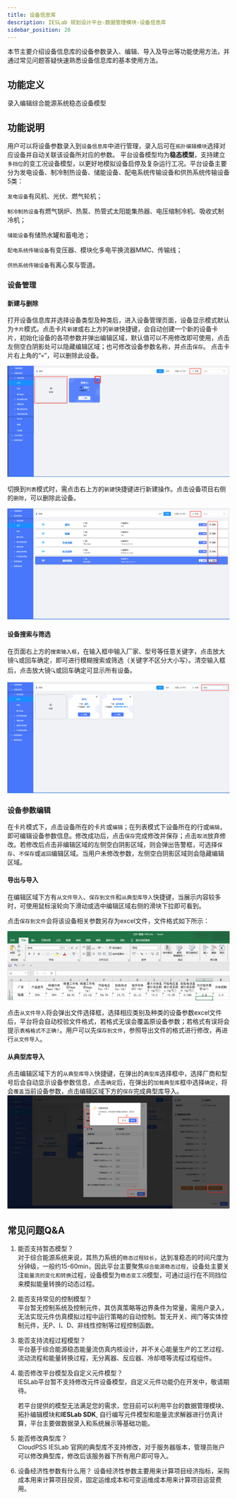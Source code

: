 ```yaml
---
title: 设备信息库
description: IESLab 规划设计平台-数据管理模块-设备信息库
sidebar_position: 20
---
```


本节主要介绍设备信息库的设备参数录入、编辑、导入及导出等功能使用方法，并通过常见问题答疑快速熟悉设备信息库的基本使用方法。

## 功能定义

录入编辑综合能源系统稳态设备模型


## 功能说明

用户可以将设备参数录入到`设备信息库`中进行管理，录入后可在`拓扑编辑模块`选择对应设备并自动关联该设备所对应的参数。
平台设备模型均为**稳态模型**，支持建立`多挡位`的变工况设备模型，以更好地模拟设备启停及复杂运行工况。平台设备主要分为发电设备、制冷制热设备、储能设备、配电系统传输设备和供热系统传输设备5类：

`发电设备`有风机、光伏、燃气轮机；

`制冷制热设备`有燃气锅炉、热泵、热管式太阳能集热器、电压缩制冷机、吸收式制冷机；

`储能设备`有储热水罐和蓄电池；

`配电系统传输设备`有变压器、模块化多电平换流器MMC、传输线；

`供热系统传输设备`有离心泵与管道。

### 设备管理

#### 新建与删除

打开设备信息库并选择设备类型及种类后，进入设备管理页面，设备显示模式默认为`卡片`模式。点击卡片`新建`或右上方的`新建`快捷键，会自动创建一个新的设备卡片，初始化设备的各项参数并弹出编辑区域，默认值可以不用修改即可使用，点击左侧空白阴影处可以隐藏编辑区域；也可修改设备参数名称，并点击`保存`。
点击卡片右上角的“`×`”，可以删除此设备。

![新建与删除](./new.png "新建与删除")

切换到`列表`模式时，需点击右上方的`新建`快捷键进行新建操作。点击设备项目右侧的`删除`，可以删除此设备。

![新建与删除](./new1.png "新建与删除")

#### 设备搜索与筛选

在页面右上方的`搜索输入框`，在输入框中输入厂家、型号等任意关键字，点击放大镜`🔍`或回车确定，即可进行模糊搜索或筛选（关键字不区分大小写）。清空输入框后，点击放大镜`🔍`或回车确定可显示所有设备。


![搜索](./search.png "搜索")

### 设备参数编辑

在卡片模式下，点击设备所在的卡片或`编辑`；在列表模式下设备所在的行或`编辑`，即可编辑设备参数信息。修改成功后，点击`保存`完成修改并保存；点击`取消`放弃修改。若修改后点击非编辑区域的左侧空白阴影区域，则会弹出告警框，可选择`保存`、`不保存`或`返回`编辑区域。当用户未修改参数，左侧空白阴影区域则会隐藏编辑区域。

#### 导出与导入
在编辑区域下方有`从文件导入`、`保存到文件`和`从典型库导入`快捷键，当展示内容较多时，可使用鼠标滚轮向下滑动或选中编辑区域右侧的滑块下拉即可看到。

点击`保存到文件`会将该设备相关参数另存为excel文件，文件格式如下所示：

![导出](./export.png "导出")

点击`从文件导入`将会弹出文件选择框，选择相应类别及种类的设备参数excel文件后，平台将会自动校验文件格式，若格式无误会覆盖原设备参数；若格式有误将会提示`表格格式不正确!`。用户可以先`保存到文件`，参照导出文件的格式进行修改，再进行`从文件导入`。

#### 从典型库导入
点击编辑区域下方的`从典型库导入`快捷键，在弹出的`典型库`选择框中，选择厂商和型号后会自动显示设备参数信息，点击`确定`后，在弹出的`加载典型库`框中选择`确定`，将会`覆盖`当前设备参数，点击编辑区域下方的`保存`完成典型库导入。
![典型库](./typical.png "典型库")


## 常见问题Q&A

1. 能否支持暂态模型？  
   对于综合能源系统来说，其热力系统的`稳态过程较长`，达到准稳态的时间尺度为分钟级，一般约15-60min，因此平台主要聚焦`综合能源稳态过程`，设备处主要关注`能量流的变化和转换`过程，设备模型为`稳态变工况`模型，可通过运行在不同挡位来模拟能量转换的动态过程。

2. 能否支持常见的控制模型？  
   平台暂无控制系统及控制元件，其仿真策略等边界条件为常量，需用户录入，无法实现元件仿真模拟过程中运行策略的自动控制。暂无开关、阀门等实体控制元件，无P、I、D、非线性控制等过程控制函数。

3.	能否支持流程过程模型？  
    平台基于综合能源稳态能量流仿真内核设计，并不关心能量生产的工艺过程、流动流程和能量转换过程，无分离器、反应器、冷却塔等流程过程组件。

4.	能否修改平台模型及自定义元件模型？  
    IESLab平台暂不支持修改元件设备模型，自定义元件功能仍在开发中，敬请期待。

    若平台提供的模型无法满足您的需求，您目前可以利用平台的数据管理模块、拓扑编辑模块和**IESLab SDK**, 自行编写元件模型和能量流求解器进行仿真计算，平台主要做数据录入和系统展示等基础功能。
    
5.	能否修改典型库？  
    CloudPSS IESLab 官网的典型库不支持修改，对于服务器版本，管理员账户可以修改典型库，修改后该服务器下所有用户即可导入。

6. 设备经济性参数有什么用？
   设备经济性参数主要用来计算项目经济指标，采购成本用来计算项目投资，固定运维成本和可变运维成本用来计算项目运营费用。